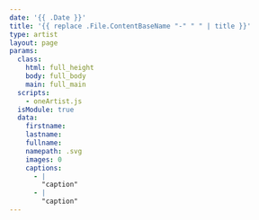 ```yaml
---
date: '{{ .Date }}'
title: '{{ replace .File.ContentBaseName "-" " " | title }}'
type: artist
layout: page
params:
  class:
    html: full_height
    body: full_body
    main: full_main
  scripts:
    - oneArtist.js
  isModule: true  
  data:
    firstname: 
    lastname: 
    fullname: 
    namepath: .svg
    images: 0
    captions:
      - |
        "caption"
      - |
        "caption"
---
```

